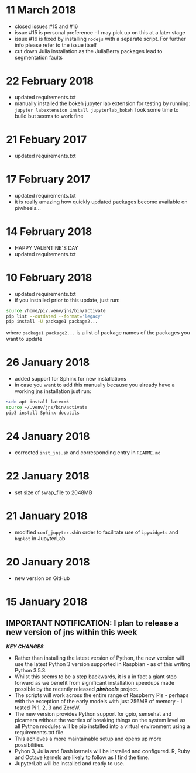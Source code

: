 # 11 March 2018
* closed issues #15 and #16
* issue #15 is personal preference - I may pick up on this at a later stage
* issue #16 is fixed by installing ```nodejs``` with a separate script. For further info please refer to the issue itself
* cut down Julia installation as the JuliaBerry packages lead to segmentation faults

# 22 February 2018
* updated requirements.txt
* manually installed the bokeh jupyter lab extension for testing by running: ```jupyter labextension install jupyterlab_bokeh``` Took some time to build but seems to work fine

# 21 Febuary 2017
* updated requirements.txt  

# 17 February 2017
* updated requirements.txt
* it is really amazing how quickly updated packages become available on piwheels...

# 14 February 2018
* HAPPY VALENTINE'S DAY
* updated requirements.txt 

# 10 February 2018
* updated requirements.txt
* if you installed prior to this update, just run:

```bash
source /home/pi/.venv/jns/bin/activate
pip list --outdated --format='legacy'
pip install -U package1 package2...
```
where ```package1 package2...``` is a list of package names of the packages you want to update
 

# 26 January 2018
* added support for Sphinx for new installations 
* in case you want to add this manually because you already have a working jns installation  just run:

```bash
sudo apt install latexmk
source ~/.venv/jns/bin/activate
pip3 install Sphinx docutils 
```

# 24 January 2018
* corrected `inst_jns.sh` and corresponding entry in `README.md`


# 22 January 2018
* set size of swap_file to 2048MB


# 21 January 2018
* modified `conf_jupyter.sh`in order to facilitate use of `ipywidgets` and `bqplot` in JupyterLab


# 20 January 2018
* new version on GitHub


# 15 January 2018
## IMPORTANT NOTIFICATION: I plan to release a new version of jns within this week

***KEY CHANGES***
* Rather than installing the latest version of Python, the new version will use the latest Python 3 version supported in Raspbian - as of this writing Python 3.5.3.
* Whilst this seems to be a step backwards, it is a in fact a giant step forward as we benefit from significant installation speedups made possible by the recently released  ***piwheels*** project.
* The scripts will work across the entire range of Raspberry Pis - perhaps with the exception of the early models with just 256MB of memory - I tested Pi 1, 2, 3 and ZeroW.
* The new version provides Python support for gpio, sensehat and picamera without the worries of breaking things on the system level as all Python modules will be pip installed into a virtual environment using a requirements.txt file.
* This achieves a more maintainable setup and opens up more possibilities.
* Pyhon 3, Julia and Bash kernels will be installed and configured. R, Ruby and Octave kernels are likely to follow as I find the time.
* JupyterLab will be installed and ready to use.

